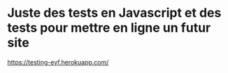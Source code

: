 # Juste des tests en Javascript et des tests pour mettre en ligne un futur site

https://testing-eyf.herokuapp.com/
